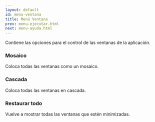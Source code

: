 ```yaml
---
layout: default
id: menu-ventana
title: Menú Ventana
prev: menu-ejecutar.html
next: menu-ayuda.html
---
```


Contiene las opciones para el control de las ventanas de la aplicación.


###	Mosaico

Coloca todas las ventanas como un mosaico.


### Cascada

Coloca todas las ventanas en cascada.


### Restaurar todo

Vuelve a mostrar todas las ventanas que estén minimizadas.